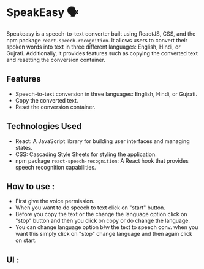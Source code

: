 # SpeakEasy 🗣️

Speakeasy is a speech-to-text converter built using ReactJS, CSS, and the npm package `react-speech-recognition`. It allows users to convert their spoken words into text in three different languages: English, Hindi, or Gujrati. Additionally, it provides features such as copying the converted text and resetting the conversion container.

## Features

- Speech-to-text conversion in three languages: English, Hindi, or Gujrati.
- Copy the converted text.
- Reset the conversion container.

## Technologies Used

- React: A JavaScript library for building user interfaces and managing states.
- CSS: Cascading Style Sheets for styling the application.
- npm package `react-speech-recognition`: A React hook that provides speech recognition capabilities.

## How to use : 
- First give the voice permission.
- When you want to do speech to text click on "start" button.
- Before you copy the text or the change the language option click on "stop" button and then you click on copy or do change the language.
- You can change language option b/w the text to speech conv. when you want this simply click on "stop" change language and then again click on start.
  
## UI : 

